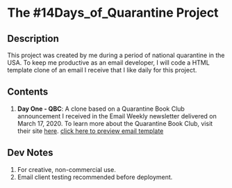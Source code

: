 # The #14Days_of_Quarantine Project

## Description
This project was created by me during a period of national quarantine in the USA. To keep me productive as an email developer, I will code a HTML template clone of an email I receive that I like daily for this project.

## Contents
1. **Day One - QBC**: A clone based on a Quarantine Book Club announcement I received in the Email Weekly newsletter delivered on March 17, 2020. To learn more about the Quarantine Book Club, visit their site [here](https://www.quarantinebookclub.com). [click here to preview email template](http://htmlpreview.github.io/?https://github.com/Wilson110/Email_Templates/blob/master/Clones/14Days_Of_Quarantine/qbc_clone.html)

## Dev Notes
1. For creative, non-commercial use. 
2. Email client testing recommended before deployment.

